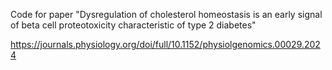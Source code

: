 Code for paper "Dysregulation of cholesterol homeostasis is an early signal of beta cell proteotoxicity characteristic of type 2 diabetes"

https://journals.physiology.org/doi/full/10.1152/physiolgenomics.00029.2024
